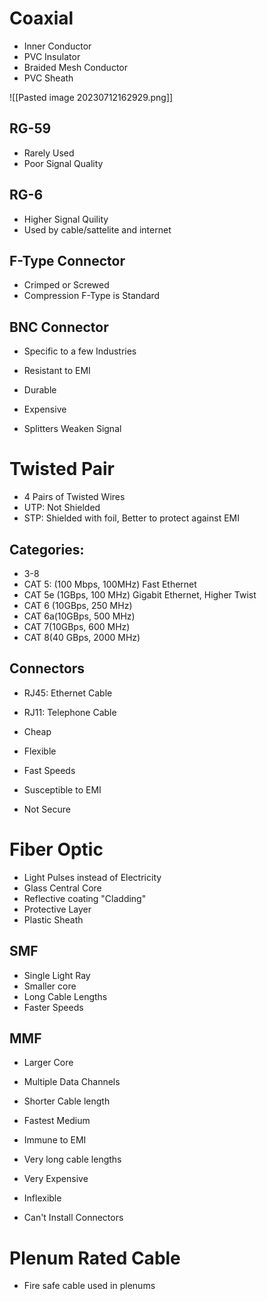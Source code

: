 # Coaxial
- Inner Conductor
- PVC Insulator
- Braided Mesh Conductor
- PVC Sheath

![[Pasted image 20230712162929.png]]

## RG-59
- Rarely Used 
- Poor Signal Quality

## RG-6
- Higher Signal Quility
- Used by cable/sattelite and internet

## F-Type Connector
- Crimped or Screwed
- Compression F-Type is Standard

## BNC Connector
- Specific to a few Industries

- Resistant to EMI
- Durable
- Expensive
- Splitters Weaken Signal


# Twisted Pair
- 4 Pairs of Twisted Wires
- UTP: Not Shielded
- STP: Shielded with foil, Better to protect against EMI

## Categories:
- 3-8
- CAT 5: (100 Mbps, 100MHz) Fast Ethernet
- CAT 5e (1GBps, 100 MHz) Gigabit Ethernet, Higher Twist
- CAT 6 (10GBps, 250 MHz)
- CAT 6a(10GBps, 500 MHz)
- CAT 7(10GBps, 600 MHz)
- CAT 8(40 GBps, 2000 MHz)

## Connectors
- RJ45: Ethernet Cable
- RJ11: Telephone Cable

- Cheap
- Flexible
- Fast Speeds
- Susceptible to EMI
- Not Secure


# Fiber Optic
- Light Pulses instead of Electricity
- Glass Central Core
- Reflective coating "Cladding"
- Protective Layer
- Plastic Sheath

## SMF
- Single Light Ray
- Smaller core
- Long Cable Lengths
- Faster Speeds

## MMF
- Larger Core
- Multiple Data Channels
- Shorter Cable length

- Fastest Medium
- Immune to EMI
- Very long cable lengths
- Very Expensive
- Inflexible
- Can't Install Connectors

# Plenum Rated Cable
- Fire safe cable used in plenums